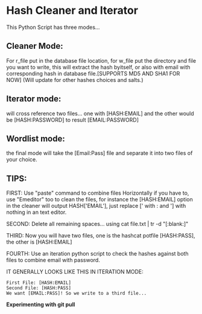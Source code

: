 # Hash Cleaner and Iterator
This Python Script has three modes...


## Cleaner Mode: 
For r_file put in the database file location, for w_file put the directory and file you want to write, this will extract the hash byitself, or also with email with corresponding hash in database file.[SUPPORTS MD5 AND SHA1 FOR NOW]
(Will update for other hashes choices and salts.)
## Iterator mode: 
will cross reference two files... one with [HASH:EMAIL] and the other would be [HASH:PASSWORD] to result [EMAIL:PASSWORD] 
## Wordlist mode:
the final mode will take the [Email:Pass] file and separate it into two files of your choice.

## TIPS:
FIRST: Use "paste" command to combine files Horizontally if you have to, use "Emeditor" too to clean the files, for instance the [HASH:EMAIL] option in the cleaner will output HASH['EMAIL'], just replace [' with : and '] with nothing in an text editor.

SECOND: Delete all remaining spaces... using cat file.txt | tr -d "[:blank:]"

THIRD: Now you will have two files, one is the hashcat potfile [HASH:PASS], the other is [HASH:EMAIL]

FOURTH: Use an iteration python script to check the hashes against both files to combine email with password.

IT GENERALLY LOOKS LIKE THIS IN ITERATION MODE:

```
First File: [HASH:EMAIL]
Second File: [HASH:PASS]
We want [EMAIL:PASS]! So we write to a third file...
```
**Experimenting with git pull**
